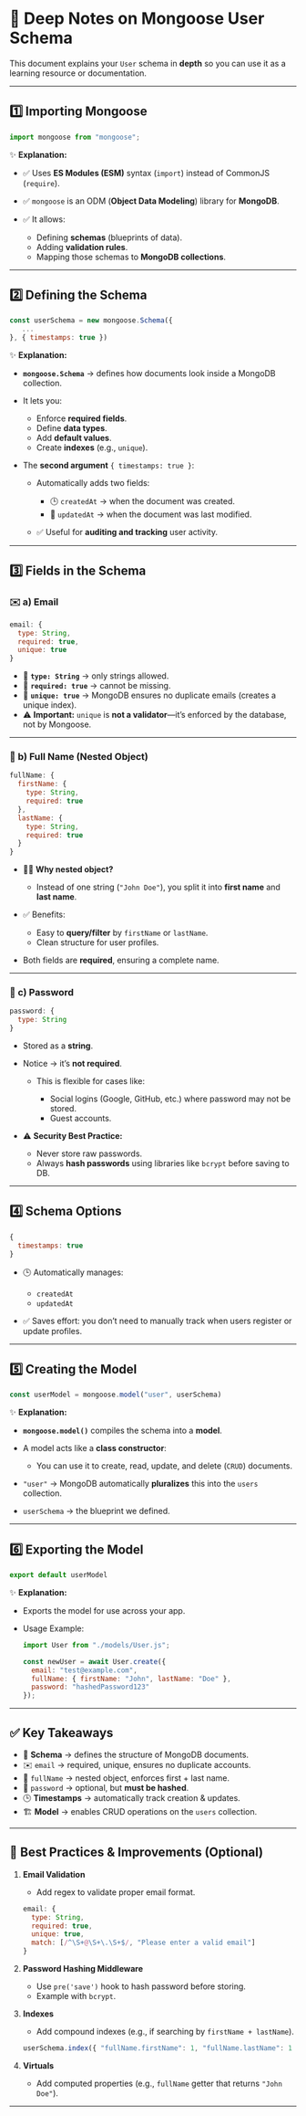 
# 📘 **Deep Notes on Mongoose User Schema**

This document explains your `User` schema in **depth** so you can use it as a learning resource or documentation.

---

## 1️⃣ Importing Mongoose

```js
import mongoose from "mongoose";
```

✨ **Explanation:**

* ✅ Uses **ES Modules (ESM)** syntax (`import`) instead of CommonJS (`require`).
* ✅ `mongoose` is an ODM (**Object Data Modeling**) library for **MongoDB**.
* ✅ It allows:

  * Defining **schemas** (blueprints of data).
  * Adding **validation rules**.
  * Mapping those schemas to **MongoDB collections**.

---

## 2️⃣ Defining the Schema

```js
const userSchema = new mongoose.Schema({
   ...
}, { timestamps: true })
```

✨ **Explanation:**

* **`mongoose.Schema`** → defines how documents look inside a MongoDB collection.
* It lets you:

  * Enforce **required fields**.
  * Define **data types**.
  * Add **default values**.
  * Create **indexes** (e.g., `unique`).
* The **second argument** `{ timestamps: true }`:

  * Automatically adds two fields:

    * 🕒 `createdAt` → when the document was created.
    * 🔄 `updatedAt` → when the document was last modified.
  * ✅ Useful for **auditing and tracking** user activity.

---

## 3️⃣ Fields in the Schema

### ✉️ a) Email

```js
email: {
  type: String,
  required: true,
  unique: true
}
```

* 📌 **`type: String`** → only strings allowed.
* 📌 **`required: true`** → cannot be missing.
* 📌 **`unique: true`** → MongoDB ensures no duplicate emails (creates a unique index).
* ⚠️ **Important:** `unique` is **not a validator**—it’s enforced by the database, not by Mongoose.

---

### 👤 b) Full Name (Nested Object)

```js
fullName: {
  firstName: {
    type: String,
    required: true
  },
  lastName: {
    type: String,
    required: true
  }
}
```

* 👨‍💼 **Why nested object?**

  * Instead of one string (`"John Doe"`), you split it into **first name** and **last name**.
* ✅ Benefits:

  * Easy to **query/filter** by `firstName` or `lastName`.
  * Clean structure for user profiles.
* Both fields are **required**, ensuring a complete name.

---

### 🔑 c) Password

```js
password: {
  type: String
}
```

* Stored as a **string**.
* Notice → it’s **not required**.

  * This is flexible for cases like:

    * Social logins (Google, GitHub, etc.) where password may not be stored.
    * Guest accounts.
* ⚠️ **Security Best Practice:**

  * Never store raw passwords.
  * Always **hash passwords** using libraries like `bcrypt` before saving to DB.

---

## 4️⃣ Schema Options

```js
{
  timestamps: true
}
```

* 🕒 Automatically manages:

  * `createdAt`
  * `updatedAt`
* ✅ Saves effort: you don’t need to manually track when users register or update profiles.

---

## 5️⃣ Creating the Model

```js
const userModel = mongoose.model("user", userSchema)
```

✨ **Explanation:**

* **`mongoose.model()`** compiles the schema into a **model**.
* A model acts like a **class constructor**:

  * You can use it to create, read, update, and delete (`CRUD`) documents.
* `"user"` → MongoDB automatically **pluralizes** this into the `users` collection.
* `userSchema` → the blueprint we defined.

---

## 6️⃣ Exporting the Model

```js
export default userModel
```

✨ **Explanation:**

* Exports the model for use across your app.
* Usage Example:

  ```js
  import User from "./models/User.js";

  const newUser = await User.create({
    email: "test@example.com",
    fullName: { firstName: "John", lastName: "Doe" },
    password: "hashedPassword123"
  });
  ```

---

## ✅ Key Takeaways

* 📜 **Schema** → defines the structure of MongoDB documents.
* ✉️ `email` → required, unique, ensures no duplicate accounts.
* 👤 `fullName` → nested object, enforces first + last name.
* 🔑 `password` → optional, but **must be hashed**.
* 🕒 **Timestamps** → automatically track creation & updates.
* 🏗 **Model** → enables CRUD operations on the `users` collection.

---

## 🚀 Best Practices & Improvements (Optional)

1. **Email Validation**

   * Add regex to validate proper email format.

   ```js
   email: {
     type: String,
     required: true,
     unique: true,
     match: [/^\S+@\S+\.\S+$/, "Please enter a valid email"]
   }
   ```

2. **Password Hashing Middleware**

   * Use `pre('save')` hook to hash password before storing.
   * Example with `bcrypt`.

3. **Indexes**

   * Add compound indexes (e.g., if searching by `firstName + lastName`).

   ```js
   userSchema.index({ "fullName.firstName": 1, "fullName.lastName": 1 });
   ```

4. **Virtuals**

   * Add computed properties (e.g., `fullName` getter that returns `"John Doe"`).

---